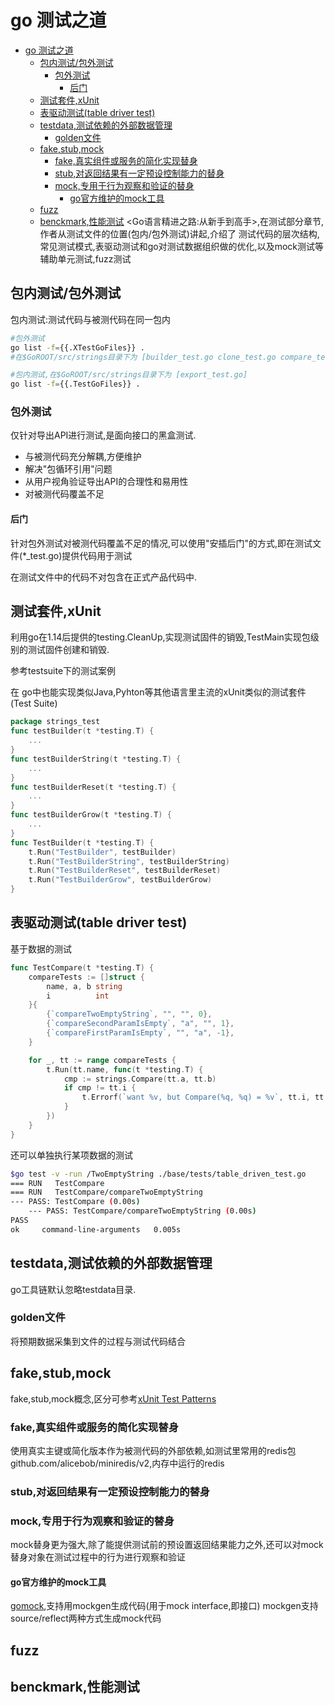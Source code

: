 # go 测试之道

- [go 测试之道](#go-测试之道)
  - [包内测试/包外测试](#包内测试包外测试)
    - [包外测试](#包外测试)
      - [后门](#后门)
  - [测试套件,xUnit](#测试套件xunit)
  - [表驱动测试(table driver test)](#表驱动测试table-driver-test)
  - [testdata,测试依赖的外部数据管理](#testdata测试依赖的外部数据管理)
    - [golden文件](#golden文件)
  - [fake,stub,mock](#fakestubmock)
    - [fake,真实组件或服务的简化实现替身](#fake真实组件或服务的简化实现替身)
    - [stub,对返回结果有一定预设控制能力的替身](#stub对返回结果有一定预设控制能力的替身)
    - [mock,专用于行为观察和验证的替身](#mock专用于行为观察和验证的替身)
      - [go官方维护的mock工具](#go官方维护的mock工具)
  - [fuzz](#fuzz)
  - [benckmark,性能测试](#benckmark性能测试)
<Go语言精进之路:从新手到高手>,在测试部分章节,作者从测试文件的位置(包内/包外测试)讲起,介绍了
测试代码的层次结构,常见测试模式,表驱动测试和go对测试数据组织做的优化,以及mock测试等辅助单元测试,fuzz测试

## 包内测试/包外测试

包内测试:测试代码与被测代码在同一包内

```bash
#包外测试
go list -f={{.XTestGoFiles}} .
#在$GoROOT/src/strings目录下为 [builder_test.go clone_test.go compare_test.go example_test.go reader_test.go replace_test.go search_test.go strings_test.go]

#包内测试,在$GoROOT/src/strings目录下为 [export_test.go]
go list -f={{.TestGoFiles}} .
```

### 包外测试

仅针对导出API进行测试,是面向接口的黑盒测试.

- 与被测代码充分解耦,方便维护
- 解决"包循环引用"问题
- 从用户视角验证导出API的合理性和易用性
- 对被测代码覆盖不足

#### 后门

针对包外测试对被测代码覆盖不足的情况,可以使用"安插后门"的方式,即在测试文件(*_test.go)提供代码用于测试

在测试文件中的代码不对包含在正式产品代码中.

## 测试套件,xUnit

利用go在1.14后提供的testing.CleanUp,实现测试固件的销毁,TestMain实现包级别的测试固件创建和销毁.

参考testsuite下的测试案例

在 go中也能实现类似Java,Pyhton等其他语言里主流的xUnit类似的测试套件(Test Suite)

```go
package strings_test
func testBuilder(t *testing.T) {
    ...
}
func testBuilderString(t *testing.T) {
    ...
}
func testBuilderReset(t *testing.T) {
    ...
}
func testBuilderGrow(t *testing.T) {
    ...
}
func TestBuilder(t *testing.T) {
    t.Run("TestBuilder", testBuilder)
    t.Run("TestBuilderString", testBuilderString)
    t.Run("TestBuilderReset", testBuilderReset)
    t.Run("TestBuilderGrow", testBuilderGrow)
}
```

## 表驱动测试(table driver test)

基于数据的测试

```go
func TestCompare(t *testing.T) {
    compareTests := []struct {
        name, a, b string
        i          int
    }{
        {`compareTwoEmptyString`, "", "", 0},
        {`compareSecondParamIsEmpty`, "a", "", 1},
        {`compareFirstParamIsEmpty`, "", "a", -1},
    }

    for _, tt := range compareTests {
        t.Run(tt.name, func(t *testing.T) {
            cmp := strings.Compare(tt.a, tt.b)
            if cmp != tt.i {
                t.Errorf(`want %v, but Compare(%q, %q) = %v`, tt.i, tt.a, tt.b, cmp)
            }
        })
    }
}
```

还可以单独执行某项数据的测试

```sh
$go test -v -run /TwoEmptyString ./base/tests/table_driven_test.go
=== RUN   TestCompare
=== RUN   TestCompare/compareTwoEmptyString
--- PASS: TestCompare (0.00s)
    --- PASS: TestCompare/compareTwoEmptyString (0.00s)
PASS
ok     command-line-arguments   0.005s
```

## testdata,测试依赖的外部数据管理

go工具链默认忽略testdata目录.

### golden文件

将预期数据采集到文件的过程与测试代码结合

## fake,stub,mock

fake,stub,mock概念,区分可参考[xUnit Test Patterns](https://book.douban.com/subject/1859393)

### fake,真实组件或服务的简化实现替身

使用真实主键或简化版本作为被测代码的外部依赖,如测试里常用的redis包
github.com/alicebob/miniredis/v2,内存中运行的redis

### stub,对返回结果有一定预设控制能力的替身

### mock,专用于行为观察和验证的替身

mock替身更为强大,除了能提供测试前的预设置返回结果能力之外,还可以对mock替身对象在测试过程中的行为进行观察和验证

#### go官方维护的mock工具

[gomock](https://github.com/golang/mock),支持用mockgen生成代码(用于mock interface,即接口)
mockgen支持source/reflect两种方式生成mock代码

## fuzz

## benckmark,性能测试
